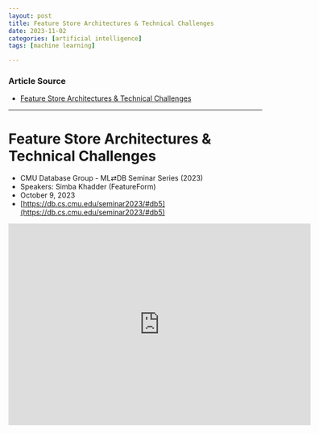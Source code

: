 ```yaml
---
layout: post
title: Feature Store Architectures & Technical Challenges  
date: 2023-11-02
categories: [artificial intelligence]
tags: [machine learning]

---
```


### Article Source

* [Feature Store Architectures & Technical Challenges](https://www.youtube.com/watch?v=ZsWa6XiBc-U&list=PLSE8ODhjZXjYVdJKka5g3xTKfPBITrxOu&index=5)

---

# Feature Store Architectures & Technical Challenges

* CMU Database Group - ML⇄DB Seminar Series (2023)
* Speakers: Simba Khadder (FeatureForm)
* October 9, 2023
* [https://db.cs.cmu.edu/seminar2023/#db5](https://db.cs.cmu.edu/seminar2023/#db5)


<iframe width="600" height="400" src="https://www.youtube.com/embed/ZsWa6XiBc-U?si=JLVTWdLosPOsn0_1" title="YouTube video player" frameborder="0" allow="accelerometer; autoplay; clipboard-write; encrypted-media; gyroscope; picture-in-picture; web-share" allowfullscreen></iframe>